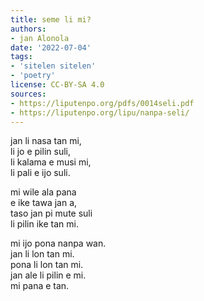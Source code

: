 ```yaml
---
title: seme li mi?
authors:
- jan Alonola
date: '2022-07-04'
tags:
- 'sitelen sitelen'
- 'poetry'
license: CC-BY-SA 4.0
sources:
- https://liputenpo.org/pdfs/0014seli.pdf
- https://liputenpo.org/lipu/nanpa-seli/
---
```


jan li nasa tan mi,  
li jo e pilin suli,  
li kalama e musi mi,  
li pali e ijo suli.

mi wile ala pana  
e ike tawa jan a,  
taso jan pi mute suli  
li pilin ike tan mi.

mi ijo pona nanpa wan.  
jan li lon tan mi.  
pona li lon tan mi.  
jan ale li pilin e mi.  
mi pana e tan.